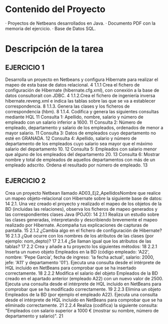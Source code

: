 
# Contenido del Proyecto

· Proyectos de Netbeans desarrollados en Java.
· Documento PDF con la memoria del ejercicio.
· Base de Datos SQL.


# Descripción de la tarea


## EJERCICIO 1

Desarrolla un proyecto en Netbeans y configura Hibernate para realizar el mapeo de esta base de datos relacional.	4
1.1.1 Crea el fichero de configuración de Hibernate (hibernate.cfg.xml), con conexión a la base de datos consultorait con JDBC.	4
1.1.2.Crea el fichero de ingeniería inversa hibernate.reveng.xml e indica las tablas sobre las que se va a establecer correspondencia.	8
1.1.3. Genera las clases y los ficheros de correspondencia (hbm).	8
1.1.4. Codifica y genera las siguientes consultas mediante HQL	11
Consulta 1: Apellido, nombre, salario y número de empleado con un salario inferior a 1600.	11
Consulta 2: Número de empleado, departamento y salario de los empleados, ordenados de menor a mayor salario.	11
Consulta 3: Datos de empleados cuyo departamento no esté en GRANADA.	12
Consulta 4: Apellido, salario y número de departamento de los empleados cuyo salario sea mayor que el máximo salario del departamento 10.	12
Consulta 5: Empleados con salario menor que alguno de los empleados del departamento 20.	13
Consulta 6: Mostrar nombre y total de empleados de aquellos departamentos con más de un empleado adscrito. Ordena el resultado por número de empleado.	13

## EJERCICIO 2

Crea un proyecto Netbean llamado AD03_Ej2_ApellidosNombre que realice un mapeo objeto-relacional con Hibernate sobre la siguiente base de datos:	14
2.1. Una vez creado el proyecto y realizado el mapeo de los objetos de la BD (incluidas las relaciones), observa los ficheros de mapeo generados y las correspondientes clases Java (POJO):	14
2.1.1 Realiza un estudio sobre las clases generadas, interpretando y describiendo brevemente el mapeo realizado por Hibernate. Acompaña tus explicaciones de capturas de pantalla.	15
2.1.2 ¿Cambia algo en el fichero de configuración de Hibernate?	16
2.1.3 ¿Qué ocurre con los nombres de los atributos de las clases (por ejemplo: nom_depto)? 	17
2.1.4 ¿Se llaman igual que los atributos de las tablas?	17
2.2 Crea y añade a tu proyecto los siguientes métodos:	18
2.2.1 Inserta un nuevo objeto Empleados en la BD (código empleado: 'A22', nombre: 'Pepe García', fecha de ingreso: 'la fecha actual', salario: 2000, jefe: 'A11' y departamento '01'). Ejecuta una consulta desde el intérprete de HQL incluido en NetBeans para comprobar que se ha insertado correctamente.	18
2.2.2 Modifica el salario del objeto Empleados de la BD creado en el apartado anterior (empleado A22) con un nuevo valor de 2500. Ejecuta una consulta desde el intérprete de HQL incluido en NetBeans para comprobar que se ha modificado correctamente.	19
2.2.3 Elimina un objeto Empleados de la BD (por ejemplo el empleado A22). Ejecuta una consulta desde el intérprete de HQL incluido en NetBeans para comprobar que se ha eliminado correctamente.	21
2.2.4 Realiza (codifica) la siguiente consulta: "Empleados con salario superior a 1000 € (mostrar su nombre, número de departamento y salario)".	21
